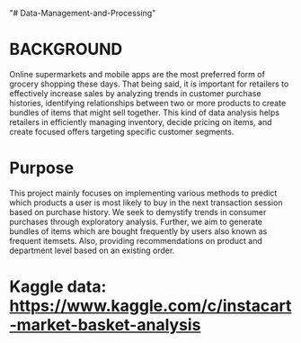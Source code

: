 "# Data-Management-and-Processing" 
# BACKGROUND

Online supermarkets and mobile apps are the most preferred form of grocery shopping these days.
That being said, it is important for retailers to effectively increase sales by analyzing trends in
customer purchase histories, identifying relationships between two or more products to create
bundles of items that might sell together. This kind of data analysis helps retailers in efficiently
managing inventory, decide pricing on items, and create focused offers targeting specific customer
segments.

# Purpose

This project mainly focuses on implementing various methods to predict which products a user is
most likely to buy in the next transaction session based on purchase history. We seek to demystify
trends in consumer purchases through exploratory analysis. Further, we aim to generate bundles of
items which are bought frequently by users also known as frequent itemsets. Also, providing
recommendations on product and department level based on an existing order.

#  Kaggle data: https://www.kaggle.com/c/instacart-market-basket-analysis



